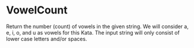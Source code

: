 # VowelCount
Return the number (count) of vowels in the given string.
We will consider a, e, i, o, and u as vowels for this Kata.
The input string will only consist of lower case letters and/or spaces.
